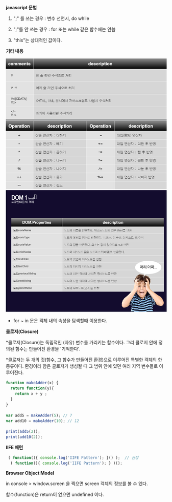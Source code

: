 
**javascript 문법**

1. ";" 를 쓰는 경우 : 변수 선언시, do while

2. ";"를 안 쓰는 경우 : for 또는 while 같은 함수에는 안씀

3. "this"는 상대적인 값이다.

**기타 내용**

<img src="https://github.com/GeunHeeKim/FDS/blob/gh-pages/Source/images/js_comment.PNG">

<img src="https://github.com/GeunHeeKim/FDS/blob/gh-pages/Source/images/js_operation.PNG">

<img src="https://github.com/GeunHeeKim/FDS/blob/gh-pages/Source/images/js-node-call-codelist.PNG">

* for ~ in 문은 객체 내의 속성을 탐색할때 이용한다.

**클로저(Closure)**

*클로저(Closure)는 독립적인 (자유) 변수를 가리키는 함수이다. 그리 클로저 안에 정의된 함수는 만들어진 환경을 '기억한다'.

*클로저는 두 개의 것(함수, 그 함수가 만들어진 환경)으로 이루어진 특별한 객체의 한 종류이다. 환경이라 함은 클로저가 생성될 때 그 범위 안에 있던 여러 지역 변수들로 이루어진다. 

```javascript
function makeAdder(x) {
  return function(y){
    return x + y ;
  }
}

var add5 = makeAdder(5); // 7
var add10 = makeAdder(10); // 12

print(add5(2));
print(add10(2));
```
**IIFE 패턴**

```javascript
 ( function(){ console.log('IIFE Pattern'); }() );  // 권장
  ( function(){ console.log('IIFE Pattern'); } )();
```

**Browser Object Model**

in console > window.screen 을 찍으면  screen 객체의 정보를 볼 수 있다.


함수(function)은 return이 없으면 undefined 이다.
